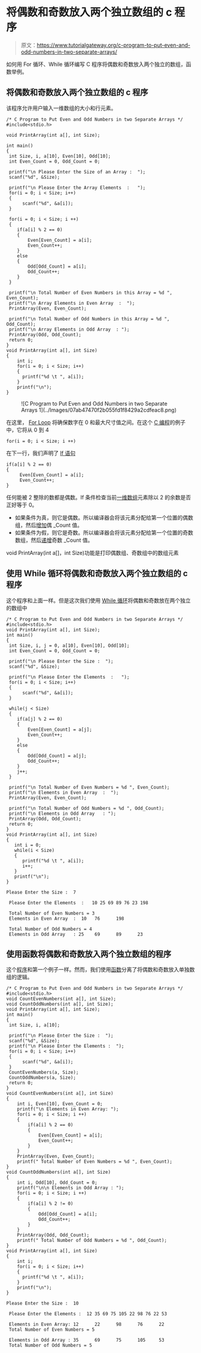 # 将偶数和奇数放入两个独立数组的 c 程序

> 原文：<https://www.tutorialgateway.org/c-program-to-put-even-and-odd-numbers-in-two-separate-arrays/>

如何用 For 循环、While 循环编写 C 程序将偶数和奇数放入两个独立的数组，函数举例。

## 将偶数和奇数放入两个独立数组的 c 程序

该程序允许用户输入一维数组的大小和行元素。

```
/* C Program to Put Even and Odd Numbers in two Separate Arrays */
#include<stdio.h>

void PrintArray(int a[], int Size);

int main()
{
 int Size, i, a[10], Even[10], Odd[10];
 int Even_Count = 0, Odd_Count = 0;

 printf("\n Please Enter the Size of an Array :  ");
 scanf("%d", &Size);

 printf("\n Please Enter the Array Elements  :   ");
 for(i = 0; i < Size; i++)
 {
      scanf("%d", &a[i]);
 }

 for(i = 0; i < Size; i ++)
 {
 	if(a[i] % 2 == 0)
 	{
 		Even[Even_Count] = a[i];
 		Even_Count++;
	}
	else
	{
		Odd[Odd_Count] = a[i];
	 	Odd_Count++;
	}
 }

 printf("\n Total Number of Even Numbers in this Array = %d ", Even_Count);
 printf("\n Array Elements in Even Array  :  ");
 PrintArray(Even, Even_Count);

 printf("\n Total Number of Odd Numbers in this Array = %d ", Odd_Count);
 printf("\n Array Elements in Odd Array  : ");
 PrintArray(Odd, Odd_Count);
 return 0;
}
void PrintArray(int a[], int Size)
{
    int i;		
    for(i = 0; i < Size; i++)
    {
      printf("%d \t ", a[i]);
    }
    printf("\n");
}
```

<figure class="wp-block-image">![C Program to Put Even and Odd Numbers in two Separate Arrays 1](../Images/07ab47470f2b055fd1f8429a2cdfeac8.png)</figure>

在这里， [For Loop](https://www.tutorialgateway.org/for-loop-in-c-programming/) 将确保数字在 0 和最大尺寸值之间。在这个 [C 编程](https://www.tutorialgateway.org/c-programming/)的例子中，它将从 0 到 4

```
for(i = 0; i < Size; i ++)

```

在下一行，我们声明了 [If 语句](https://www.tutorialgateway.org/if-statement-in-c/ "If Statement in C")

```
if(a[i] % 2 == 0)
{
     Even[Even_Count] = a[i]; 
     Even_Count++;
}
```

任何能被 2 整除的数都是偶数。If 条件检查当前[一维数组](https://www.tutorialgateway.org/array-in-c/)元素除以 2 的余数是否正好等于 0。

*   如果条件为真，则它是偶数。所以编译器会将该元素分配给第一个位置的偶数组，然后[增加](https://www.tutorialgateway.org/increment-and-decrement-operators-in-c/)偶 _Count 值。
*   如果条件为假，则它是奇数。所以编译器会将该元素分配给第一个位置的奇数数组，然后[递增](https://www.tutorialgateway.org/increment-and-decrement-operators-in-c/)奇数 _Count 值。

void PrintArray(int a[]，int Size)功能是打印偶数组、奇数组中的数组元素

## 使用 While 循环将偶数和奇数放入两个独立数组的 c 程序

这个程序和上面一样。但是这次我们使用 [While 循环](https://www.tutorialgateway.org/while-loop-in-c/)将偶数和奇数放在两个独立的数组中

```
/* C Program to Put Even and Odd Numbers in two Separate Arrays */
#include<stdio.h>
void PrintArray(int a[], int Size);
int main()
{
 int Size, i, j = 0, a[10], Even[10], Odd[10];
 int Even_Count = 0, Odd_Count = 0;

 printf("\n Please Enter the Size :  ");
 scanf("%d", &Size);

 printf("\n Please Enter the Elements  :   ");
 for(i = 0; i < Size; i++)
 {
      scanf("%d", &a[i]);
 }

 while(j < Size)
 {
 	if(a[j] % 2 == 0)
 	{
 		Even[Even_Count] = a[j];
 		Even_Count++;
	}
	else
	{
		Odd[Odd_Count] = a[j];
	 	Odd_Count++;
	}
	j++;
 }

 printf("\n Total Number of Even Numbers = %d ", Even_Count);
 printf("\n Elements in Even Array  :  ");
 PrintArray(Even, Even_Count);

 printf("\n Total Number of Odd Numbers = %d ", Odd_Count);
 printf("\n Elements in Odd Array   : ");
 PrintArray(Odd, Odd_Count);
 return 0;
}
void PrintArray(int a[], int Size)
{
   int i = 0;		
   while(i < Size)
   {
      printf("%d \t ", a[i]);
      i++;
   }
   printf("\n");
}
```

```
Please Enter the Size :  7

 Please Enter the Elements  :   10 25 69 89 76 23 198

 Total Number of Even Numbers = 3 
 Elements in Even Array  :  10 	 76 	 198 	 

 Total Number of Odd Numbers = 4 
 Elements in Odd Array   : 25 	 69 	 89 	 23 
```

## 使用函数将偶数和奇数放入两个独立数组的程序

这个[程序](https://www.tutorialgateway.org/c-programming-examples/)和第一个例子一样。然而，我们使用[函数](https://www.tutorialgateway.org/functions-in-c/)分离了将偶数和奇数放入单独数组的逻辑。

```
/* C Program to Put Even and Odd Numbers in two Separate Arrays */
#include<stdio.h>
void CountEvenNumbers(int a[], int Size);
void CountOddNumbers(int a[], int Size);
void PrintArray(int a[], int Size);
int main()
{
 int Size, i, a[10];

 printf("\n Please Enter the Size :  ");
 scanf("%d", &Size);
 printf("\n Please Enter the Elements :  ");
 for(i = 0; i < Size; i++)
 {
      scanf("%d", &a[i]);
 }
 CountEvenNumbers(a, Size);
 CountOddNumbers(a, Size); 
 return 0;
}
void CountEvenNumbers(int a[], int Size)
{
	int i, Even[10], Even_Count = 0;
	printf("\n Elements in Even Array: ");
	for(i = 0; i < Size; i ++)
	{
	 	if(a[i] % 2 == 0)
 		{
 			Even[Even_Count] = a[i];
 			Even_Count++;
		}
	}
	PrintArray(Even, Even_Count);	
	printf(" Total Number of Even Numbers = %d ", Even_Count);
}
void CountOddNumbers(int a[], int Size)
{
	int i, Odd[10], Odd_Count = 0;
	printf("\n\n Elements in Odd Array : ");
	for(i = 0; i < Size; i ++)
	{
	 	if(a[i] % 2 != 0)
 		{
 			Odd[Odd_Count] = a[i];
 			Odd_Count++;
		}
	}
	PrintArray(Odd, Odd_Count);	
	printf(" Total Number of Odd Numbers = %d ", Odd_Count);
}
void PrintArray(int a[], int Size)
{
	int i;		
 	for(i = 0; i < Size; i++)
  	{
      printf("%d \t ", a[i]);
    }
    printf("\n");
}
```

```
Please Enter the Size :  10

 Please Enter the Elements :  12 35 69 75 105 22 98 76 22 53

 Elements in Even Array: 12 	 22 	 98 	 76 	 22 	 
 Total Number of Even Numbers = 5 

 Elements in Odd Array : 35 	 69 	 75 	 105 	 53 	 
 Total Number of Odd Numbers = 5
```